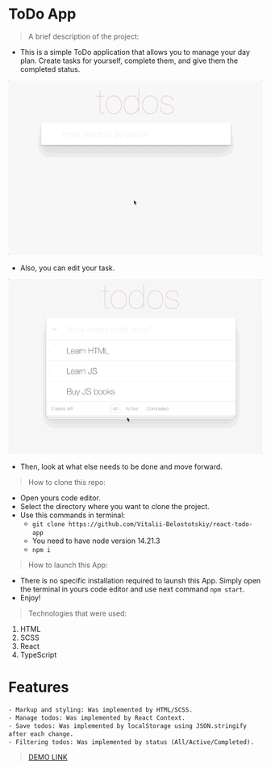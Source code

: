 # ToDo App

> A brief description of the project:
   - This is a simple ToDo application that allows you to manage your day plan. Create tasks for yourself, complete them, and give them the completed status. 

![todoapp](./description/todoapp.gif)

   - Also, you can edit your task. 

![todoapp](./description/edittodo.gif)

   - Then, look at what else needs to be done and move forward. 

> How to clone this repo:
  - Open yours code editor.
  - Select the directory where you want to clone the project.
  - Use this commands in terminal:
    - `git clone https://github.com/Vitalii-Belostotskiy/react-todo-app`
    - You need to have node version 14.21.3
    - `npm i`
  

> How to launch this App:
  - There is no specific installation required to launsh this App. Simply open the terminal in yours code editor and use next command `npm start`.
  - Enjoy!

> Technologies that were used:
  1) HTML
  2) SCSS
  3) React
  4) TypeScript

  # Features
    - Markup and styling: Was implemented by HTML/SCSS.
    - Manage todos: Was implemented by React Context.
    - Save todos: Was implemented by localStorage using JSON.stringify after each change.
    - Filtering todos: Was implemented by status (All/Active/Completed).

> [DEMO LINK](https://Vitalii-Belostotskiy.github.io/react_todo-app/)
